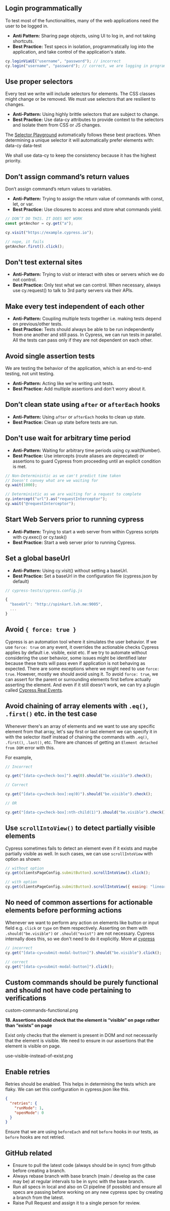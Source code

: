 ## Login programmatically

To test most of the functionalities, many of the web applications need the user
to be logged in.

- **Anti Pattern:** Sharing page objects, using UI to log in, and not taking
  shortcuts.
- **Best Practice:** Test specs in isolation, programmatically log into the
  application, and take control of the application's state.

```javascript
cy.loginViaUI("username", "password"); // incorrect
cy.login("username", "password"); // correct, we are logging in programmatically here
```

## Use proper selectors

Every test we write will include selectors for elements. The CSS classes might
change or be removed. We must use selectors that are resilient to changes.

- **Anti-Pattern:** Using highly brittle selectors that are subject to change.
- **Best Practice:** Use data-cy attributes to provide context to the selectors
  and isolate them from CSS or JS changes.

The
[Selector Playground](https://docs.cypress.io/guides/core-concepts/test-runner#Selector-Playground)
automatically follows these best practices. When determining a unique selector
it will automatically prefer elements with: data-cy data-test

We shall use data-cy to keep the consistency because it has the highest
priority.

## Don’t assign command’s return values

Don’t assign command’s return values to variables.

- **Anti-Pattern:** Trying to assign the return value of commands with const,
  let, or var.
- **Best Practice:** Use closures to access and store what commands yield.

```javascript
// DON’T DO THIS. IT DOES NOT WORK
const getAnchor = cy.get("a");

cy.visit("https://example.cypress.io");

// nope, it fails
getAnchor.first().click();
```

## Don't test external sites

- **Anti-Pattern:** Trying to visit or interact with sites or servers which we
  do not control.
- **Best Practice:** Only test what we can control. When necessary, always use
  cy.request() to talk to 3rd party servers via their APIs.

## Make every test independent of each other

- **Anti-Pattern:** Coupling multiple tests together i.e. making tests depend on
  previous/other tests.
- **Best Practice:** Tests should always be able to be run independently from
  one another and still pass. In Cypress, we can run tests in parallel. All the
  tests can pass only if they are not dependent on each other.

## Avoid single assertion tests

We are testing the behavior of the application, which is an end-to-end testing,
not unit testing.

- **Anti-Pattern:** Acting like we're writing unit tests.
- **Best Practice:** Add multiple assertions and don't worry about it.

## Don’t clean state using `after` or `afterEach` hooks

- **Anti-Pattern:** Using `after` or `afterEach` hooks to clean up state.
- **Best Practice:** Clean up state before tests are run.

## Don't use wait for arbitrary time period

- **Anti-Pattern:** Waiting for arbitrary time periods using cy.wait(Number).
- **Best Practice:** Use intercepts (route aliases are deprecated) or assertions
  to guard Cypress from proceeding until an explicit condition is met.

```javascript
// Non-Deterministic as we can't predict time taken
// Doesn't convey what are we waiting for
cy.wait(1000);

// Deterministic as we are waiting for a request to complete
cy.intercept("url").as("requestInterceptor");
cy.wait("@requestInterceptor");
```

## Start Web Servers prior to running cypress

- **Anti-Pattern:** Trying to start a web server from within Cypress scripts with
  cy.exec() or cy.task()
- **Best Practice:** Start a web server prior to running
  Cypress.

## Set a global baseUrl

- **Anti-Pattern:** Using cy.visit() without setting a baseUrl.
- **Best Practice:** Set a baseUrl in the configuration file (cypress.json by
  default)

```javascript
// cypress-tests/cypress.config.js

{
  "baseUrl": "http://spinkart.lvh.me:9005",
  ...
}
```

## Avoid `{ force: true }`

Cypress is an automation tool where it simulates the user behavior. If we use
`force: true` on any event, it overrides the actionable checks Cypress applies
by default i.e. visible, exist etc. If we try to automate without considering
the user behavior, some issues might be identified later because these tests
will pass even if application is not behaving as expected. There are some
exceptions where we might need to use `force: true`. However, mostly we should
avoid using it. To avoid `force: true`, we can assert for the parent or
surrounding elements first before actually asserting the element. And even if it
still doesn't work, we can try a plugin called
[Cypress Real Events](https://github.com/dmtrKovalenko/cypress-real-events).

## Avoid chaining of array elements with `.eq()`, `.first()` etc. in the test case

Whenever there's an array of elements and we want to use any specific element
from that array, let's say first or last element we can specify it in with the
selector itself instead of chaining the commands with `.eq()`, `.first()`,
`.last()`, etc. There are chances of getting an `Element detached from DOM`
error with this.

For example,

```javascript
// Incorrect

cy.get("[data-cy=check-box]").eq(0).should("be.visible").check();
```

```javascript
// Correct

cy.get("[data-cy=check-box]:eq(0)").should("be.visible").check();

// OR

cy.get("[data-cy=check-box]:nth-child(1)").should("be.visible").check();
```

## Use `scrollIntoView()` to detect partially visible elements

Cypress sometimes fails to detect an element even if it exists and maybe
partially visible as well. In such cases, we can use `scrollIntoView` with
option as shown:

```javascript
// without option
cy.get(clientsPageConfig.submitButton).scrollIntoView().click();

// with option
cy.get(clientsPageConfig.submitButton).scrollIntoView({ easing: "linear" });
```

## No need of common assertions for actionable elements before performing actions

Whenever we want to perform any action on elements like button or input field
e.g. `click` or `type` on them respectively. Asserting on them with
`.should("be.visible")` or `.should("exist")` are not necessary. Cypress
internally does this, so we don't need to do it explicitly. More at
[cypress](https://docs.cypress.io/guides/core-concepts/interacting-with-elements)

```javascript
// incorrect
cy.get("[data-cy=submit-modal-button]").should("be.visible").click();

// correct
cy.get("[data-cy=submit-modal-button]").click();
```

## Custom commands should be purely functional and should not have code pertaining to verifications

<image>custom-commands-functional.png</image>

**18. Assertions should check that the element is “visible” on page rather than
“exists” on page**

Exist only checks that the element is present in DOM and not necessarily that
the element is visible. We need to ensure in our assertions that the element is
visible on page.

<image>use-visible-instead-of-exist.png</image>

## Enable retries

Retries should be enabled. This helps in determining the tests which are flaky.
We can set this configuration in cypress.json like this.

```json
{
  "retries": {
    "runMode": 1,
    "openMode": 0
  }
}
```

Ensure that we are using `beforeEach` and not `before` hooks in our tests, as
`before` hooks are not retried.

## GitHub related

- Ensure to pull the latest code (always should be in sync) from github before
  creating a branch.
- Always rebase branch with base branch (main / develop as the case may be) at
  regular intervals to be in sync with the base branch.
- Run all specs in local and also on CI pipeline (if possible) and ensure all
  specs are passing before working on any new cypress spec by creating a branch
  from the latest.
- Raise Pull Request and assign it to a single person for review.
